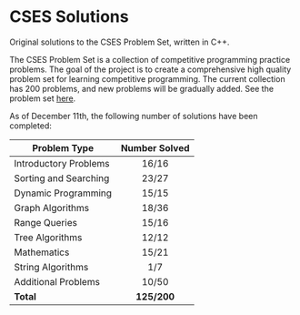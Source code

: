 # CSES Solutions

Original solutions to the CSES Problem Set, written in C++.

The CSES Problem Set is a collection of competitive programming practice problems. The goal of the project is to create a comprehensive high quality problem set for learning competitive programming. The current collection has 200 problems, and new problems will be gradually added. See the problem set [here](https://cses.fi/problemset/).

As of December 11th, the following number of solutions have been completed:

| Problem Type          | Number Solved |
|-----------------------|:-------------:|
| Introductory Problems |     16/16     |
| Sorting and Searching |     23/27     |
| Dynamic Programming   |     15/15     |
| Graph Algorithms      |     18/36     |
| Range Queries         |     15/16     |
| Tree Algorithms       |     12/12     |
| Mathematics           |     15/21     |
| String Algorithms     |      1/7      |
| Additional Problems   |     10/50     |
| **Total**             |  **125/200**  |
